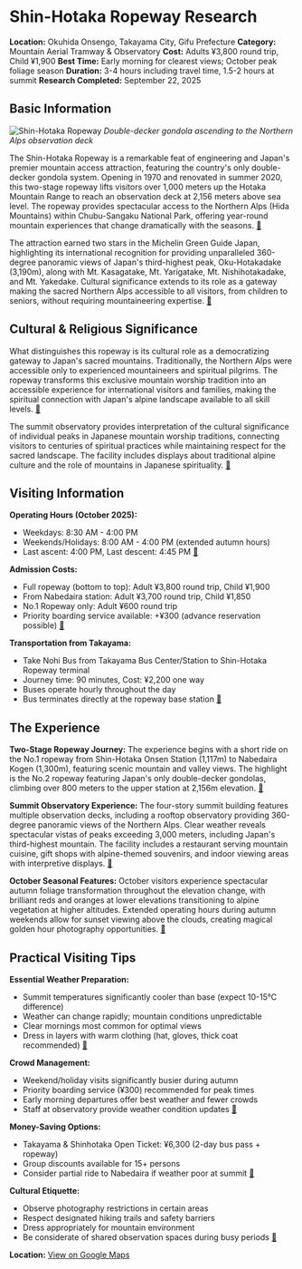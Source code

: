 # Shin-Hotaka Ropeway Research

**Location:** Okuhida Onsengo, Takayama City, Gifu Prefecture
**Category:** Mountain Aerial Tramway & Observatory
**Cost:** Adults ¥3,800 round trip, Child ¥1,900
**Best Time:** Early morning for clearest views; October peak foliage season
**Duration:** 3-4 hours including travel time, 1.5-2 hours at summit
**Research Completed:** September 22, 2025

## Basic Information

![Shin-Hotaka Ropeway](https://upload.wikimedia.org/wikipedia/commons/4/4d/Shinhotaka_Ropeway_%282018-06-22%29.jpg)
*Double-decker gondola ascending to the Northern Alps observation deck*

The Shin-Hotaka Ropeway is a remarkable feat of engineering and Japan's premier mountain access attraction, featuring the country's only double-decker gondola system. Opening in 1970 and renovated in summer 2020, this two-stage ropeway lifts visitors over 1,000 meters up the Hotaka Mountain Range to reach an observation deck at 2,156 meters above sea level. The ropeway provides spectacular access to the Northern Alps (Hida Mountains) within Chubu-Sangaku National Park, offering year-round mountain experiences that change dramatically with the seasons. [🔗](https://shinhotaka-ropeway.jp/en/)

The attraction earned two stars in the Michelin Green Guide Japan, highlighting its international recognition for providing unparalleled 360-degree panoramic views of Japan's third-highest peak, Oku-Hotakadake (3,190m), along with Mt. Kasagatake, Mt. Yarigatake, Mt. Nishihotakadake, and Mt. Yakedake. Cultural significance extends to its role as a gateway making the sacred Northern Alps accessible to all visitors, from children to seniors, without requiring mountaineering expertise. [🔗](https://www.japan.travel/national-parks/parks/chubusangaku/see-and-do/shinhotaka-ropeway/)

## Cultural & Religious Significance

What distinguishes this ropeway is its cultural role as a democratizing gateway to Japan's sacred mountains. Traditionally, the Northern Alps were accessible only to experienced mountaineers and spiritual pilgrims. The ropeway transforms this exclusive mountain worship tradition into an accessible experience for international visitors and families, making the spiritual connection with Japan's alpine landscape available to all skill levels. [🔗](https://visitgifu.com/see-do/shinhotaka-ropeway/)

The summit observatory provides interpretation of the cultural significance of individual peaks in Japanese mountain worship traditions, connecting visitors to centuries of spiritual practices while maintaining respect for the sacred landscape. The facility includes displays about traditional alpine culture and the role of mountains in Japanese spirituality. [🔗](https://centrip-japan.com/article/1659.html)

## Visiting Information

**Operating Hours (October 2025):**
- Weekdays: 8:30 AM - 4:00 PM
- Weekends/Holidays: 8:00 AM - 4:00 PM (extended autumn hours)
- Last ascent: 4:00 PM, Last descent: 4:45 PM [🔗](https://shinhotaka-ropeway.jp/en/)

**Admission Costs:**
- Full ropeway (bottom to top): Adult ¥3,800 round trip, Child ¥1,900
- From Nabedaira station: Adult ¥3,700 round trip, Child ¥1,850
- No.1 Ropeway only: Adult ¥600 round trip
- Priority boarding service available: +¥300 (advance reservation possible) [🔗](https://shinhotaka-ropeway.jp/en/)

**Transportation from Takayama:**
- Take Nohi Bus from Takayama Bus Center/Station to Shin-Hotaka Ropeway terminal
- Journey time: 90 minutes, Cost: ¥2,200 one way
- Buses operate hourly throughout the day
- Bus terminates directly at the ropeway base station [🔗](https://www.japan-guide.com/e/e5943.html)

## The Experience

**Two-Stage Ropeway Journey:**
The experience begins with a short ride on the No.1 ropeway from Shin-Hotaka Onsen Station (1,117m) to Nabedaira Kogen (1,300m), featuring scenic mountain and valley views. The highlight is the No.2 ropeway featuring Japan's only double-decker gondolas, climbing over 800 meters to the upper station at 2,156m elevation. [🔗](https://shinhotaka-ropeway.jp/en/)

**Summit Observatory Experience:**
The four-story summit building features multiple observation decks, including a rooftop observatory providing 360-degree panoramic views of the Northern Alps. Clear weather reveals spectacular vistas of peaks exceeding 3,000 meters, including Japan's third-highest mountain. The facility includes a restaurant serving mountain cuisine, gift shops with alpine-themed souvenirs, and indoor viewing areas with interpretive displays. [🔗](https://www.japan-guide.com/e/e5943.html)

**October Seasonal Features:**
October visitors experience spectacular autumn foliage transformation throughout the elevation change, with brilliant reds and oranges at lower elevations transitioning to alpine vegetation at higher altitudes. Extended operating hours during autumn weekends allow for sunset viewing above the clouds, creating magical golden hour photography opportunities. [🔗](https://visitgifu.com/see-do/shinhotaka-ropeway/)

## Practical Visiting Tips

**Essential Weather Preparation:**
- Summit temperatures significantly cooler than base (expect 10-15°C difference)
- Weather can change rapidly; mountain conditions unpredictable
- Clear mornings most common for optimal views
- Dress in layers with warm clothing (hat, gloves, thick coat recommended) [🔗](https://centrip-japan.com/article/1659.html)

**Crowd Management:**
- Weekend/holiday visits significantly busier during autumn
- Priority boarding service (¥300) recommended for peak times
- Early morning departures offer best weather and fewer crowds
- Staff at observatory provide weather condition updates [🔗](https://shinhotaka-ropeway.jp/en/)

**Money-Saving Options:**
- Takayama & Shinhotaka Open Ticket: ¥6,300 (2-day bus pass + ropeway)
- Group discounts available for 15+ persons
- Consider partial ride to Nabedaira if weather poor at summit [🔗](https://www.okuhida.or.jp/en/tourist_facility)

**Cultural Etiquette:**
- Observe photography restrictions in certain areas
- Respect designated hiking trails and safety barriers
- Dress appropriately for mountain environment
- Be considerate of shared observation spaces during busy periods [🔗](https://centrip-japan.com/article/1659.html)

**Location:** [View on Google Maps](https://maps.google.com/maps?q=Shinhotaka+Ropeway,+Takayama,+Gifu,+Japan)